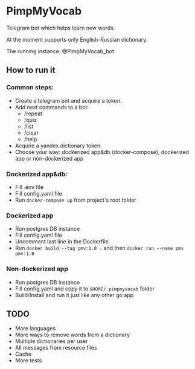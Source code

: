 # PimpMyVocab

Telegram bot which helps learn new words.

At the moment supports only English-Russian dictionary.

The running instance: @PimpMyVocab_bot

## How to run it

### Common steps:
- Create a telegram bot and acquire a token.
- Add next commands to a bot:
    - /repeat
    - /quiz
    - /list
    - /clear
    - /help
- Acquire a yandex.dictionary token.
- Choose your way: dockerized app&db (docker-compose), dockerized app or non-dockerized app

### Dockerized app&db:
- Fill .env file
- Fill config.yaml file
- Run `docker-compose up` from project's root folder

### Dockerized app
- Run postgres DB instance
- Fill config.yaml file
- Uncomment last line in the Dockerfile
- Run `docker build --tag pmv:1.0 .` and then `docker run --name pmv pmv:1.0`

### Non-dockerized app
- Run postgres DB instance
- Fill config.yaml and copy it to `$HOME/.pimpmyvocab` folder
- Build/Install and run it just like any other go app

## TODO
- More languages
- More ways to remove words from a dictionary
- Multiple dictionaries per user
- All messages from resource files
- Cache
- More tests 

